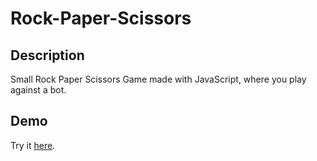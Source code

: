 # Rock-Paper-Scissors
## Description
Small Rock Paper Scissors Game made with JavaScript, where you play against a bot.
## Demo
Try it [here](https://lucabla.github.io/Rock-Paper-Scissors/).
